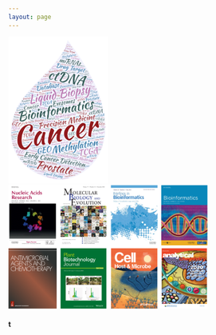 ```yaml
---
layout: page
---
```


<img width="200" src="https://raw.githubusercontent.com/rli012/rli012.github.io/master/img/worldcloud.png"> <img width="400" src="https://raw.githubusercontent.com/rli012/rli012.github.io/master/img/publications.png">

#### t
